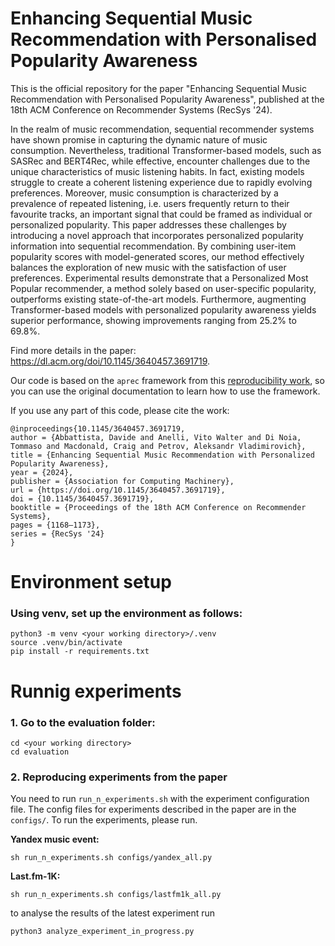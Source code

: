 # Enhancing Sequential Music Recommendation with Personalised Popularity Awareness

This is the official repository for the paper "Enhancing Sequential Music Recommendation with Personalised Popularity Awareness", published at the 18th ACM Conference on Recommender Systems (RecSys '24).

In the realm of music recommendation, sequential recommender systems have shown promise in capturing the dynamic nature of music consumption. Nevertheless, traditional Transformer-based models, such as SASRec and BERT4Rec, while effective, encounter challenges due to the unique characteristics of music listening habits. In fact, existing models struggle to create a coherent listening experience due to rapidly evolving preferences. Moreover, music consumption is characterized by a prevalence of repeated listening, i.e. users frequently return to their favourite tracks, an important signal that could be framed as individual or personalized popularity. This paper addresses these challenges by introducing a novel approach that incorporates personalized popularity information into sequential recommendation. By combining user-item popularity scores with model-generated scores, our method effectively balances the exploration of new music with the satisfaction of user preferences.
Experimental results demonstrate that a Personalized Most Popular recommender, a method solely based on user-specific popularity, outperforms existing state-of-the-art models.
Furthermore, augmenting Transformer-based models with personalized popularity awareness yields superior performance, showing improvements ranging from 25.2% to 69.8%.

Find more details in the paper: https://dl.acm.org/doi/10.1145/3640457.3691719.

Our code is based on the `aprec` framework from this [reproducibility work](https://github.com/asash/bert4rec_repro), so you can use the original documentation to learn how to use the framework. 

If you use any part of this code, please cite the work:

```
@inproceedings{10.1145/3640457.3691719,
author = {Abbattista, Davide and Anelli, Vito Walter and Di Noia, Tommaso and Macdonald, Craig and Petrov, Aleksandr Vladimirovich},
title = {Enhancing Sequential Music Recommendation with Personalized Popularity Awareness},
year = {2024},
publisher = {Association for Computing Machinery},
url = {https://doi.org/10.1145/3640457.3691719},
doi = {10.1145/3640457.3691719},
booktitle = {Proceedings of the 18th ACM Conference on Recommender Systems},
pages = {1168–1173},
series = {RecSys '24}
}
```

# Environment setup

### Using venv, set up the environment as follows:

```
python3 -m venv <your working directory>/.venv
source .venv/bin/activate
pip install -r requirements.txt 
```

# Runnig experiments

### 1.  Go to the evaluation folder: 
```
cd <your working directory>
cd evaluation
```

### 2. Reproducing experiments from the paper
You need to run `run_n_experiments.sh` with the experiment configuration file.
The config files for experiments described in the paper are in the `configs/`. 
To run the experiments, please run.

**Yandex music event:**

```
sh run_n_experiments.sh configs/yandex_all.py
```

**Last.fm-1K:**

```
sh run_n_experiments.sh configs/lastfm1k_all.py
```

to analyse the results of the latest experiment run 

```
python3 analyze_experiment_in_progress.py
```
